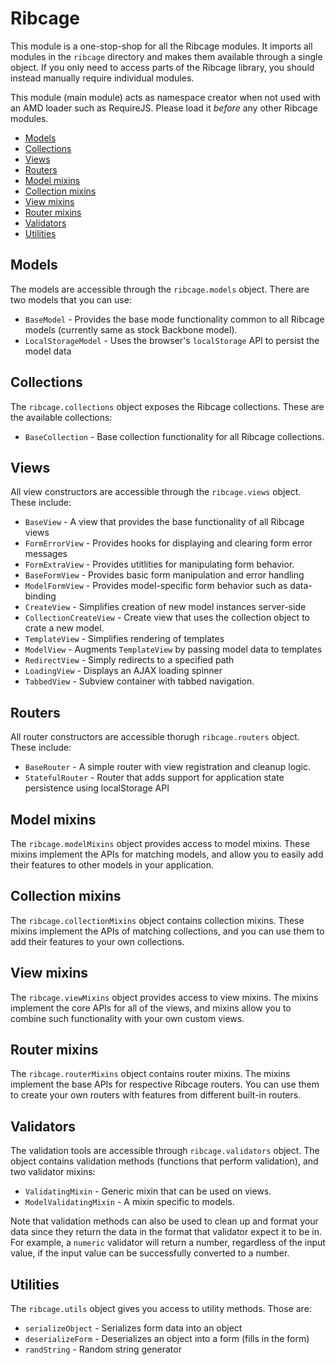 # Ribcage <a name="ribcage"></a>

This module is a one-stop-shop for all the Ribcage modules. It imports all
modules in the `ribcage` directory and makes them available through a single
object. If you only need to access parts of the Ribcage library, you should
instead manually require individual modules.

This module (main module) acts as namespace creator when not used with an AMD
loader such as RequireJS. Please load it _before_ any other Ribcage modules.

 + [Models](#models)
 + [Collections](#collections)
 + [Views](#views)
 + [Routers](#routers)
 + [Model mixins](#model-mixins)
 + [Collection mixins](#collection-mixins)
 + [View mixins](#view-mixins)
 + [Router mixins](#router-mixins)
 + [Validators](#validators)
 + [Utilities](#utilities)


## Models <a name="models"></a>

The models are accessible through the `ribcage.models` object. There are two
models that you can use:

 + `BaseModel` - Provides the base mode functionality common to all Ribcage
   models (currently same as stock Backbone model).
 + `LocalStorageModel` - Uses the browser's `localStorage` API to persist
   the model data


## Collections <a name="collections"></a>

The `ribcage.collections` object exposes the Ribcage collections. These are the
available collections:

 + `BaseCollection` - Base collection functionality for all Ribcage
   collections.


## Views <a name="views"></a>

All view constructors are accessible through the `ribcage.views` object. These
include:

 + `BaseView` - A view that provides the base functionality of all Ribcage
   views
 + `FormErrorView` - Provides hooks for displaying and clearing form error
   messages
 + `FormExtraView` - Provides utitlities for manipulating form behavior.
 + `BaseFormView` - Provides basic form manipulation and error handling
 + `ModelFormView` - Provides model-specific form behavior such as
   data-binding
 + `CreateView` - Simplifies creation of new model instances server-side
 + `CollectionCreateView` - Create view that uses the collection object to
   crate a new model.
 + `TemplateView` - Simplifies rendering of templates
 + `ModelView` - Augments `TemplateView` by passing model data to templates
 + `RedirectView` - Simply redirects to a specified path
 + `LoadingView` - Displays an AJAX loading spinner
 + `TabbedView` - Subview container with tabbed navigation.


## Routers <a name="routers"></a>

All router constructors are accessible thorugh `ribcage.routers` object. These
include:

 + `BaseRouter` - A simple router with view registration and cleanup
   logic.
 + `StatefulRouter` - Router that adds support for application state
   persistence using localStorage API


## Model mixins <a name="model-mixins"></a>

The `ribcage.modelMixins` object provides access to model mixins. These mixins
implement the APIs for matching models, and allow you to easily add their
features to other models in your application.

## Collection mixins <a name="collection-mixins"></a>

The `ribcage.collectionMixins` object contains collection mixins. These mixins
implement the APIs of matching collections, and you can use them to add their
features to your own collections.

## View mixins <a name="view-mixins"></a>

The `ribcage.viewMixins` object provides access to view mixins. The mixins
implement the core APIs for all of the views, and mixins allow you to combine
such functionality with your own custom views.

## Router mixins <a name="router-mixins"></a>

The `ribcage.routerMixins` object contains router mixins. The mixins implement
the base APIs for respective Ribcage routers. You can use them to create your
own routers with features from different built-in routers.

## Validators <a name="validators"></a>

The validation tools are accessible through `ribcage.validators` object. The
object contains validation methods (functions that perform validation), and two
validator mixins:

 + `ValidatingMixin` - Generic mixin that can be used on views.
 + `ModelValidatingMixin` - A mixin specific to models.


Note that validation methods can also be used to clean up and format your data
since they return the data in the format that validator expect it to be in. For
example, a `numeric` validator will return a number, regardless of the input
value, if the input value can be successfully converted to a number.

## Utilities <a name="utilities"></a>

The `ribcage.utils` object gives you access to utility methods. Those are:

 + `serializeObject` - Serializes form data into an object
 + `deserializeForm` - Deserializes an object into a form (fills in the
   form)
 + `randString` - Random string generator
